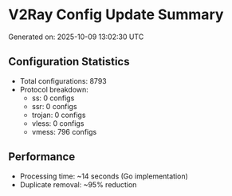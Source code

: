 # V2Ray Config Update Summary
Generated on: 2025-10-09 13:02:30 UTC

## Configuration Statistics
- Total configurations: 8793
- Protocol breakdown:
  - ss: 0 configs
  - ssr: 0 configs
  - trojan: 0 configs
  - vless: 0 configs
  - vmess: 796 configs

## Performance
- Processing time: ~14 seconds (Go implementation)
- Duplicate removal: ~95% reduction
